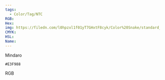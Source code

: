 ```yaml
---
tags:
  - Color/Tag/NTC
RGB:
Hex:
img: https://filedn.com/l0hpzxl1f01yT7GHxtF8cyk/Color%20Snake/standard_csv_to_svg/%23/E3F988.svg
CMYK:
HSL:
Name:
---
```

Mindaro
```palette
#E3F988
```
RGB
